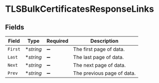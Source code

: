 # TLSBulkCertificatesResponseLinks


## Fields

| Field                      | Type                       | Required                   | Description                |
| -------------------------- | -------------------------- | -------------------------- | -------------------------- |
| `First`                    | **string*                  | :heavy_minus_sign:         | The first page of data.    |
| `Last`                     | **string*                  | :heavy_minus_sign:         | The last page of data.     |
| `Next`                     | **string*                  | :heavy_minus_sign:         | The next page of data.     |
| `Prev`                     | **string*                  | :heavy_minus_sign:         | The previous page of data. |